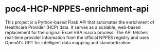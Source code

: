 # poc4-HCP-NPPES-enrichment-api
This project is a Python-based Flask API that automates the enrichment of Healthcare Provider (HCP) data. It serves as a scalable, web-based replacement for the original Excel VBA macro process. The API fetches real-time provider information from the official NPPES registry and uses OpenAI's GPT for intelligent data mapping and standardization.
